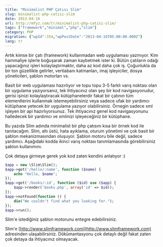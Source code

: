 ```yaml
---
title: "Minimalist PHP Çatısı Slim"
slug: minimalist-php-catisi-slim
date: 2013-04-16
url: http://mfyz.com/tr/minimalist-php-catisi-slim/
tags: ["framework","minimal","php","slim"]
category: PHP
migration: {"wpId":354,"wpPostDate":"2013-04-16T05:00:00.000Z"}
lang: tr
---
```


Artık kimse bir çatı (framework) kullanmadan web uygulaması yazmıyor. Kim hammaliye işlerle boğuşarak zaman kaybetmek ister ki. Bütün çatıların odağı yapacağınız işleri kolaylaştırmaktır, daha az kod daha çok iş. Çoğunlukla da bir ton güzellikle gelirler, vertiabanı katmanları, imaj işleyiciler, dosya yöneticileri, şablon motorları vs.

Basit bir web uygulaması hazırlıyor ve topu topu 3-5 farklı varış noktası olan bir uygulama yazıyorsanız, tek ihtiyacınız olan şey bir kod navigasyonudur, gerisi işinizi kolaylaştıracak kütüphanelerdir fakat bir çatının tüm elementlerini kullanmak istemeyebilirsiniz veya sadece ufak bir yardımcı kütüphane yetecek bir uygulama yazıyor olabilirsiniz. Örnegin sadece xml işleyen bir api hazırlıyorsunuz. Tek ihtiyacınız genel kod navigasyonunu halledecek bir yardımcı ve xmlinizi işleyeceğiniz bir kütüphane.

Bu yazıda Slim adında minimalist bir php çatısını kısa bir örnek kod ile tanıtacağım. Slim, altı üstü, hata ayıklama, oturum yönetimi ve çok basit bir şablon mekanizmasından oluşuyor. Şablon motoru bile değil, sadece yardımcı. Aşağıdaki kodda ikinci varış noktası tanımlamasında görebilirsiniz şablon kullanımını.

Çok detaya girmeye gerek yok kod zaten kendini anlatıyor :)
```php
$app = new \Slim\Slim();
$app->get('/hello/:name', function ($name) {
    echo "Hello, $name";
});
$app->get('/books/:id', function ($id) use ($app) {
    $app->render('books.php', array('id' => $id));
});
$app->notFound(function () {
    die("We couldn't find what you looking for.");
});
$app->run();

```
Slim'e istediğiniz şablon motorunu entegre edebilirsiniz.

Slim'e [http://www.slimframework.com](http://www.slimframework.com) adresinden ulaşabilirsiniz. Dökümantasyonu çok detaylı değil fakat zaten çok detaya da ihtiyacınız olmayacak.